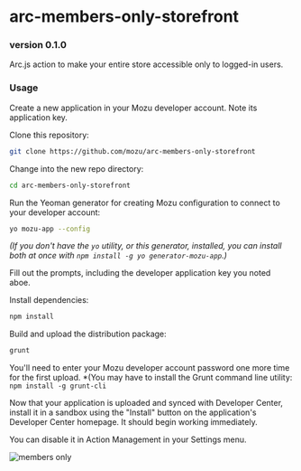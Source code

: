 # arc-members-only-storefront
### version 0.1.0

Arc.js action to make your entire store accessible only to logged-in users.

### Usage
Create a new application in your Mozu developer account. Note its application key.

Clone this repository:

```sh
git clone https://github.com/mozu/arc-members-only-storefront
```

Change into the new repo directory:

```sh
cd arc-members-only-storefront
```

Run the Yeoman generator for creating Mozu configuration to connect to your developer account:

```sh
yo mozu-app --config
```

*(If you don't have the `yo` utility, or this generator, installed, you can install both at once with `npm install -g yo generator-mozu-app`.)*

Fill out the prompts, including the developer application key you noted aboe.

Install dependencies:

```sh
npm install
```

Build and upload the distribution package:

```sh
grunt
```

You'll need to enter your Mozu developer account password one more time for the first upload. *(You may have to install the Grunt command line utility: `npm install -g grunt-cli`

Now that your application is uploaded and synced with Developer Center, install it in a sandbox using the "Install" button on the application's Developer Center homepage. It should begin working immediately.

You can disable it in Action Management in your Settings menu.

![members only](http://i.imgur.com/UTbfDwc.jpg)

